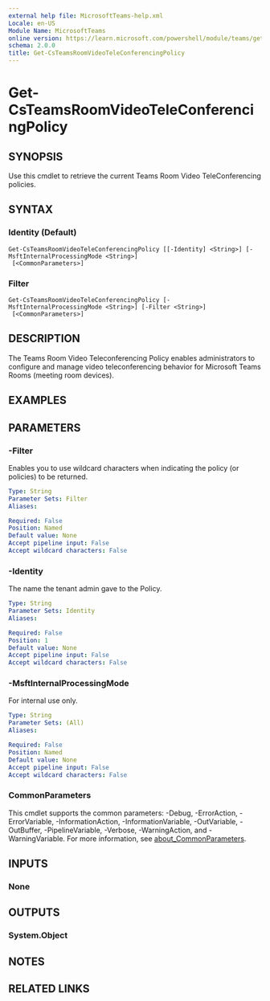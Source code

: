 ```yaml
---
external help file: MicrosoftTeams-help.xml
Locale: en-US
Module Name: MicrosoftTeams
online version: https://learn.microsoft.com/powershell/module/teams/get-csteamsroomvideoteleconferencingpolicy
schema: 2.0.0
title: Get-CsTeamsRoomVideoTeleConferencingPolicy
---
```


# Get-CsTeamsRoomVideoTeleConferencingPolicy

## SYNOPSIS

Use this cmdlet to retrieve the current Teams Room Video TeleConferencing policies.

## SYNTAX

### Identity (Default)

```
Get-CsTeamsRoomVideoTeleConferencingPolicy [[-Identity] <String>] [-MsftInternalProcessingMode <String>]
 [<CommonParameters>]
```

### Filter

```
Get-CsTeamsRoomVideoTeleConferencingPolicy [-MsftInternalProcessingMode <String>] [-Filter <String>]
 [<CommonParameters>]
```

## DESCRIPTION

The Teams Room Video Teleconferencing Policy enables administrators to configure and manage video teleconferencing behavior for Microsoft Teams Rooms (meeting room devices).

## EXAMPLES

## PARAMETERS

### -Filter

Enables you to use wildcard characters when indicating the policy (or policies) to be returned.

```yaml
Type: String
Parameter Sets: Filter
Aliases:

Required: False
Position: Named
Default value: None
Accept pipeline input: False
Accept wildcard characters: False
```

### -Identity

The name the tenant admin gave to the Policy.

```yaml
Type: String
Parameter Sets: Identity
Aliases:

Required: False
Position: 1
Default value: None
Accept pipeline input: False
Accept wildcard characters: False
```

### -MsftInternalProcessingMode

For internal use only.

```yaml
Type: String
Parameter Sets: (All)
Aliases:

Required: False
Position: Named
Default value: None
Accept pipeline input: False
Accept wildcard characters: False
```

### CommonParameters

This cmdlet supports the common parameters: -Debug, -ErrorAction, -ErrorVariable, -InformationAction, -InformationVariable, -OutVariable, -OutBuffer, -PipelineVariable, -Verbose, -WarningAction, and -WarningVariable. For more information, see [about_CommonParameters](http://go.microsoft.com/fwlink/?LinkID=113216).

## INPUTS

### None

## OUTPUTS

### System.Object

## NOTES

## RELATED LINKS
